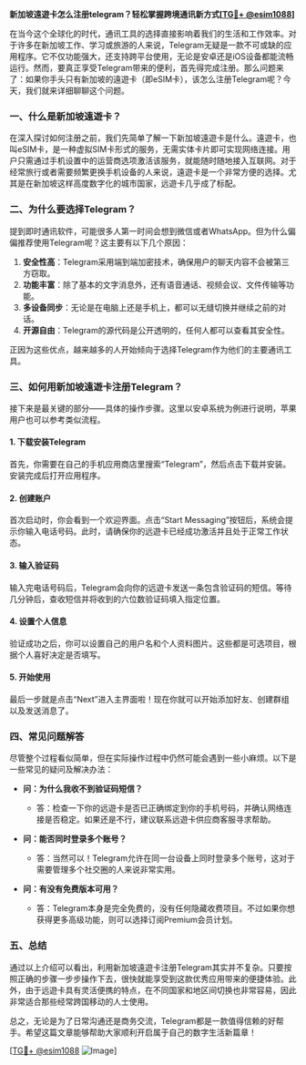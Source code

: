 **新加坡遠遊卡怎么注册telegram？轻松掌握跨境通讯新方式[[TG💪+ @esim1088](https://t.me/s/esim1088)]**

在当今这个全球化的时代，通讯工具的选择直接影响着我们的生活和工作效率。对于许多在新加坡工作、学习或旅游的人来说，Telegram无疑是一款不可或缺的应用程序。它不仅功能强大，还支持跨平台使用，无论是安卓还是iOS设备都能流畅运行。然而，要真正享受Telegram带来的便利，首先得完成注册。那么问题来了：如果你手头只有新加坡的遠遊卡（即eSIM卡），该怎么注册Telegram呢？今天，我们就来详细聊聊这个问题。

### 一、什么是新加坡遠遊卡？

在深入探讨如何注册之前，我们先简单了解一下新加坡遠遊卡是什么。遠遊卡，也叫eSIM卡，是一种虚拟SIM卡形式的服务，无需实体卡片即可实现网络连接。用户只需通过手机设置中的运营商选项激活该服务，就能随时随地接入互联网。对于经常旅行或者需要频繁更换手机设备的人来说，遠遊卡是一个非常方便的选择。尤其是在新加坡这样高度数字化的城市国家，远遊卡几乎成了标配。

### 二、为什么要选择Telegram？

提到即时通讯软件，可能很多人第一时间会想到微信或者WhatsApp。但为什么偏偏推荐使用Telegram呢？这主要有以下几个原因：

1. **安全性高**：Telegram采用端到端加密技术，确保用户的聊天内容不会被第三方窃取。
2. **功能丰富**：除了基本的文字消息外，还有语音通话、视频会议、文件传输等功能。
3. **多设备同步**：无论是在电脑上还是手机上，都可以无缝切换并继续之前的对话。
4. **开源自由**：Telegram的源代码是公开透明的，任何人都可以查看其安全性。

正因为这些优点，越来越多的人开始倾向于选择Telegram作为他们的主要通讯工具。

### 三、如何用新加坡遠遊卡注册Telegram？

接下来是最关键的部分——具体的操作步骤。这里以安卓系统为例进行说明，苹果用户也可以参考类似流程。

#### 1. 下载安装Telegram

首先，你需要在自己的手机应用商店里搜索“Telegram”，然后点击下载并安装。安装完成后打开应用程序。

#### 2. 创建账户

首次启动时，你会看到一个欢迎界面。点击“Start Messaging”按钮后，系统会提示你输入电话号码。此时，请确保你的远遊卡已经成功激活并且处于正常工作状态。

#### 3. 输入验证码

输入完电话号码后，Telegram会向你的远遊卡发送一条包含验证码的短信。等待几分钟后，查收短信并将收到的六位数验证码填入指定位置。

#### 4. 设置个人信息

验证成功之后，你可以设置自己的用户名和个人资料图片。这些都是可选项目，根据个人喜好决定是否填写。

#### 5. 开始使用

最后一步就是点击“Next”进入主界面啦！现在你就可以开始添加好友、创建群组以及发送消息了。

### 四、常见问题解答

尽管整个过程看似简单，但在实际操作过程中仍然可能会遇到一些小麻烦。以下是一些常见的疑问及解决办法：

- **问：为什么我收不到验证码短信？**
  - 答：检查一下你的远遊卡是否已正确绑定到你的手机号码，并确认网络连接是否稳定。如果还是不行，建议联系远遊卡供应商客服寻求帮助。

- **问：能否同时登录多个账号？**
  - 答：当然可以！Telegram允许在同一台设备上同时登录多个账号，这对于需要管理多个社交圈的人来说非常实用。

- **问：有没有免费版本可用？**
  - 答：Telegram本身是完全免费的，没有任何隐藏收费项目。不过如果你想获得更多高级功能，则可以选择订阅Premium会员计划。

### 五、总结

通过以上介绍可以看出，利用新加坡遠遊卡注册Telegram其实并不复杂。只要按照正确的步骤一步步操作下去，很快就能享受到这款优秀应用带来的便捷体验。此外，由于远遊卡具有灵活便携的特点，在不同国家和地区间切换也非常容易，因此非常适合那些经常跨国移动的人士使用。

总之，无论是为了日常沟通还是商务交流，Telegram都是一款值得信赖的好帮手。希望这篇文章能够帮助大家顺利开启属于自己的数字生活新篇章！

[[TG💪+ @esim1088](https://t.me/s/esim1088) ![Image](https://i.postimg.cc/4NQfJmqS/Snipaste-2025-05-13-00-14-12.png)]